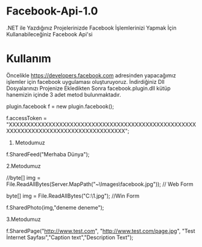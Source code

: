 # Facebook-Api-1.0
.NET ile Yazdığınız Projelerinizde Facebook İşlemlerinizi Yapmak İçin Kullanabileceğiniz Facebook Api'si

# Kullanım
Öncelikle https://developers.facebook.com adresinden yapacağımız işlemler için facebook uygulaması oluşturuyoruz.
İndirdiğiniz Dll Dosyalarınızı Projenize Ekledikten Sonra facebook.plugin.dll kütüp hanemizin içinde 3 adet metod bulunmaktadır.

 plugin.facebook f = new plugin.facebook();
 
 f.accessToken = "XXXXXXXXXXXXXXXXXXXXXXXXXXXXXXXXXXXXXXXXXXXXXXXXXXXXXXXXXXXXXXXXXXXXXXXXXXXXXXXXXXXXX";


1. Metodumuz

f.SharedFeed("Merhaba Dünya");

2.Metodumuz

//byte[] img = File.ReadAllBytes(Server.MapPath("~\\Images\\facebook.jpg")); // Web Form

byte[] img = File.ReadAllBytes("C:\\1.jpg"); //Win Form

f.SharedPhoto(img,"deneme deneme"); 


3.Metodumuz

f.SharedPage("http://www.test.com", "http://www.test.com/page.jpg", "Test İnternet Sayfası","Caption text","Description Text");
